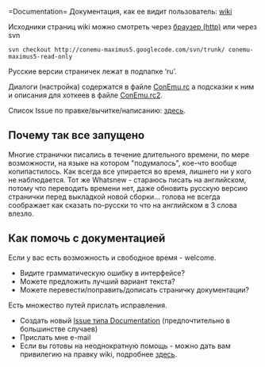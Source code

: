 ﻿=Documentation=
Документация, как ее видит пользователь:
[wiki](http://code.google.com/p/conemu-maximus5/wiki/TableOfContents)

Исходники страниц wiki можно смотреть через
[браузер (http)](http://conemu-maximus5.googlecode.com/svn/wiki/) или через svn
```
svn checkout http://conemu-maximus5.googlecode.com/svn/trunk/ conemu-maximus5-read-only
```

Русские версии страничек лежат в подпапке ‘ru’.

Диалоги (настройка) содержатся в файле
[ConEmu.rc](https://github.com/Maximus5/ConEmu/blob/alpha/src/ConEmu/ConEmu.rc)
а подсказки к ним и описания для хоткеев в файле
[ConEmu.rc2](https://github.com/Maximus5/ConEmu/blob/alpha/src/ConEmu/ConEmu.rc2).

Список Issue по правке/вычитке/написанию:
[здесь](http://code.google.com/p/conemu-maximus5/issues/list?can=1&q=Type%3DDocumentation).

## Почему так все запущено ##
Многие странички писались в течение длительного времени, по мере возможности,
на языке на котором "подумалось", кое-что вообще копипастилось.
Как всегда все упирается во время, лишнего ни у кого не наблюдается.
Тот же Whatsnew - стараюсь писать на английском, потому что переводить времени нет,
даже обновить русскую версию странички перед выкладкой новой сборки... голова не всегда
соображает как сказать по-русски то что на английском в 3 слова влезло.

## Как помочь с документацией ##
Если у вас есть возможность и свободное время - welcome.

  * Видите грамматическую ошибку в интерфейсе?
  * Можете предложить лучший вариант текста?
  * Можете перевести/поправить/дописать страничку документации?

Есть множество путей прислать исправления.

  * Создать новый [Issue типа Documentation](http://code.google.com/p/conemu-maximus5/issues/entry?template=Documentation) (предпочтительно в большинстве случаев)
  * Прислать мне e-mail
  * Если вы готовы на неоднократную помощь - можно дать вам привилегию на правку wiki, подробнее [здесь](http://code.google.com/p/conemu-maximus5/issues/detail?id=609#c1).